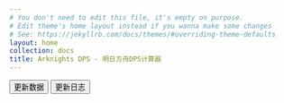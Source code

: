 ```yaml
---
# You don't need to edit this file, it's empty on purpose.
# Edit theme's home layout instead if you wanna make some changes
# See: https://jekyllrb.com/docs/themes/#overriding-theme-defaults
layout: home
collection: docs
title: Arknights DPS - 明日方舟DPS计算器
---
```


<div>
    <button type="button" class="btn btn-primary" onclick="localStorage.clear();">更新数据</button>
    <a href="whatsnew"><button type="button" class="btn btn-info">更新日志</button></a>
</div>